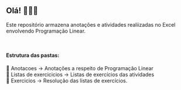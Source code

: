 ## Olá! 👋🏼😀

Este repositório armazena anotações e atividades realiizadas no Excel envolvendo Programação Linear.

<br>

#### Estrutura das pastas:
📁 Anotacoes -> Anotações a respeito de Programação Linear  
📁 Listas de exercicicios -> Listas de exercícios das atividades  
📁 Exercicios -> Resolução das listas de exercícios.
